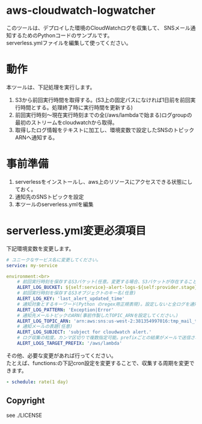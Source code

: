 # aws-cloudwatch-logwatcher

このツールは、デプロイした環境のCloudWatchログを収集して、
SNSメール通知するためのPythonコードのサンプルです。<br>
serverless.ymlファイルを編集して使ってください。

# 動作<br>
本ツールは、下記処理を実行します。<br>
1. S3から前回実行時間を取得する。(S3上の固定パスになければ1日前を前回実行時間とする。処理終了時に実行時間を更新する)
2. 前回実行時刻～現在実行時刻までの全(/aws/lambdaで始まる)ログgroupの最初のストリームをcloudwatchから取得。
3. 取得したログ情報をテキストに加工し、環境変数で設定したSNSのトピックARNへ通知する。

# 事前準備<br>
1. serverlessをインストールし、aws上のリソースにアクセスできる状態にしておく。
2. 通知先のSNSトピックを設定
3. 本ツールのserverless.ymlを編集

# serverless.yml変更必須項目<br>
下記環境変数を変更します。<br>

~~~yaml:serverless.yml
# ユニークなサービス名に変更してください。
service: my-service

environment:<br>
    # 前回実行時刻を保存するS3バケット(任意。変更する場合、S3バケットが存在すること。)
    ALERT_LOG_BUCKET: ${self:service}-alert-logs-${self:provider.stage}
    # 前回実行時刻を保存するS3オブジェクトのキー名(任意)
    ALERT_LOG_KEY: 'last_alert_updated_time'
    # 通知対象とするキーワード(Python のregex用正規表現)。設定しないと全ログを通知
    ALERT_LOG_PATTERN: 'Exception|Error'
    # 通知先メールトピックのARN(事前作製したTOPIC_ARNを設定してください。)
    ALERT_LOG_TOPIC_ARN: 'arn:aws:sns:us-west-2:381354997016:tmp_mail_test'
    # 通知メールの表題(任意)
    ALERT_LOG_SUBJECT: 'subject for cloudwatch alert.'
    # ログ収集の粒度。カンマ区切りで複数指定可能。prefixごとの結果がメールで送信される。
    ALERT_LOGS_TARGET_PREFIX: '/aws/lambda'
~~~

    
その他、必要な変更があれば行ってください。<br>
たとえば、functions:の下記cron設定を変更することで、収集する周期を変更できます。
~~~yaml:serverless.yml
- schedule: rate(1 day)
~~~

## Copyright<br>
see ./LICENSE
